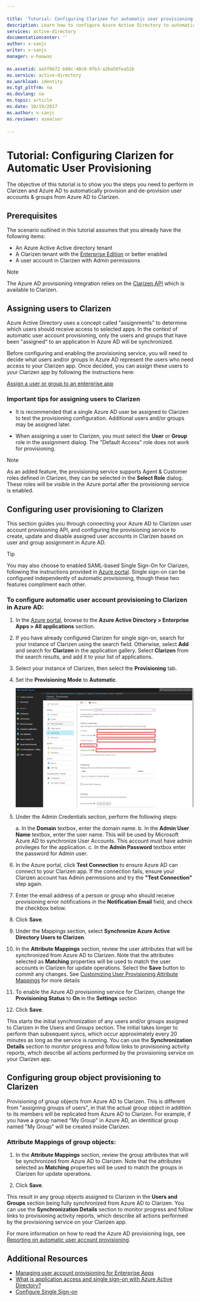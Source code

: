 ```yaml
---

title: 'Tutorial: Configuring Clarizen for automatic user provisioning with Azure Active Directory | Microsoft Docs'
description: Learn how to configure Azure Active Directory to automatically provision and de-provision user accounts to Clarizen.
services: active-directory
documentationcenter: ''
author: v-sanjc
writer: v-sanjc
manager: v-haawas

ms.assetid: aa5f8b72-b80c-40c0-8fb3-a2ba56fea52b
ms.service: active-directory
ms.workload: identity
ms.tgt_pltfrm: na
ms.devlang: na
ms.topic: article
ms.date: 10/19/2017
ms.author: v-sanjc
ms.reviewer: asmalser

---
```


# Tutorial: Configuring Clarizen for Automatic User Provisioning

The objective of this tutorial is to show you the steps you need to perform in Clarizen and Azure AD to automatically provision and de-provision user accounts & groups from Azure AD to Clarizen.

## Prerequisites

The scenario outlined in this tutorial assumes that you already have the following items:

*   An Azure Active Active directory tenant
*   A Clarizen tenant with the [Enterprise Edition](https://www.clarizen.com/product/pricing/) or better enabled 
*   A user account in Clarizen with Admin permissions 

> [!NOTE] 
> The Azure AD provisioning integration relies on the [Clarizen API](https://developers.Clarizen.com/api/) which is available to Clarizen.

## Assigning users to Clarizen

Azure Active Directory uses a concept called "assignments" to determine which users should receive access to selected apps. In the context of automatic user account provisioning, only the users and groups that have been "assigned" to an application in Azure AD will be synchronized. 

Before configuring and enabling the provisioning service, you will need to decide what users and/or groups in Azure AD represent the users who need access to your Clarizen app. Once decided, you can assign these users to your Clarizen app by following the instructions here:

[Assign a user or group to an enterprise app](active-directory-coreapps-assign-user-azure-portal.md)

### Important tips for assigning users to Clarizen

*	It is recommended that a single Azure AD user be assigned to Clarizen to test the provisioning configuration. Additional users and/or groups may be assigned later.

*	When assigning a user to Clarizen, you must select the **User** or **Group** role in the assignment dialog. The "Default Access" role does not work for provisioning.

> [!NOTE] 
> As an added feature, the provisioning service supports Agent & Customer roles defined in Clarizen, they can be selected in the **Select Role** dialog. These roles will be visible in the Azure portal after the provisioning service is enabled.

## Configuring user provisioning to Clarizen 

This section guides you through connecting your Azure AD to Clarizen user account provisioning API, and configuring the provisioning service to create, update and disable assigned user accounts in Clarizen based on user and group assignment in Azure AD.

> [!TIP]
> You may also choose to enabled SAML-based Single Sign-On for Clarizen, following the instructions provided in [Azure portal](https://portal.azure.com). Single sign-on can be configured independently of automatic provisioning, though these two features compliment each other.

### To configure automatic user account provisioning to Clarizen in Azure AD:

1)	In the [Azure portal](https://portal.azure.com), browse to the **Azure Active Directory > Enterprise Apps > All applications**  section.

2) If you have already configured Clarizen for single sign-on, search for your instance of Clarizen using the search field. Otherwise, select **Add** and search for **Clarizen** in the application gallery. Select **Clarizen** from the search results, and add it to your list of applications.

3)	Select your instance of Clarizen, then select the **Provisioning** tab.

4)	Set the **Provisioning Mode** to **Automatic**.

    ![Clarizen Provisioning](media/active-directory-saas-clarizen-provisioning-tutorial/clarizenazureprovisioning.png)
    
5) Under the Admin Credentials section, perform the following steps:
   
    a. In the **Domain** textbox, enter the domain name.
    b. In the **Admin User Name** textbox, enter the user name. This will be used by Microsoft Azure AD to synchronize User Accounts. This account must have admin privileges for the application.
    c. In the **Admin Password** textbox enter the password for Admin user.

6) In the Azure portal, click **Test Connection** to ensure Azure AD can connect to your Clarizen app. If the connection fails, ensure your Clarizen account has Admin permissions and try the **"Test Connection"** step again.

7) Enter the email address of a person or group who should receive provisioning error notifications in the **Notification Email** field, and check the checkbox below.

8) Click **Save**. 

9) Under the Mappings section, select **Synchronize Azure Active Directory Users to Clarizen**.

10) In the **Attribute Mappings** section, review the user attributes that will be synchronized from Azure AD to Clarizen. Note that the attributes selected as **Matching** properties will be used to match the user accounts in Clarizen for update operations. Select the **Save** button to commit any changes. See [Customizing User Provisioning Attribute Mappings](active-directory-saas-customizing-attribute-mappings.md) for more details

11) To enable the Azure AD provisioning service for Clarizen, change the **Provisioning Status** to **On** in the **Settings** section

12) Click **Save**. 

This starts the initial synchronization of any users and/or groups assigned to Clarizen in the Users and Groups section. The initial takes longer to perform than subsequent syncs, which occur approximately every 20 minutes as long as the service is running. You can use the **Synchronization Details** section to monitor progress and follow links to provisioning activity reports, which describe all actions performed by the provisioning service on your Clarizen app.

## Configuring group object provisioning to Clarizen 

Provisioning of group objects from Azure AD to Clarizen. This is different from "assigning groups of users", in that the actual group object in addition to its members will be replicated from Azure AD to Clarizen. For example, if you have a group named "My Group" in Azure AD, an identitical group named "My Group" will be created inside Clarizen.

### Attribute Mappings of group objects:

1) In the **Attribute Mappings** section, review the group attributes that will be synchronized from Azure AD to Clarizen. Note that the attributes selected as **Matching** properties will be used to match the groups in Clarizen for update operations. 

2) Click **Save**.

This result in any group objects assigned to Clarizen in the **Users and Groups** section being fully synchronized from Azure AD to Clarizen. You can use the **Synchronization Details** section to monitor progress and follow links to provisioning activity reports, which describe all actions performed by the provisioning service on your Clarizen app.

For more information on how to read the Azure AD provisioning logs, see [Reporting on automatic user account provisioning](https://docs.microsoft.com/en-us/azure/active-directory/active-directory-saas-provisioning-reporting).

## Additional Resources

* [Managing user account provisioning for Enterprise Apps](active-directory/active-directory-enterprise-apps-manage-provisioning.md)
* [What is application access and single sign-on with Azure Active Directory?](active-directory/active-directory-appssoaccess-whatis.md)
* [Configure Single Sign-on](active-directory/active-directory-saas-clarizen-tutorial.md)
